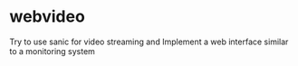 # webvideo
Try to use sanic for video streaming and Implement a web interface similar to a monitoring system
